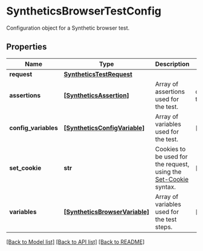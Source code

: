 # SyntheticsBrowserTestConfig

Configuration object for a Synthetic browser test.

## Properties
Name | Type | Description | Notes
------------ | ------------- | ------------- | -------------
**request** | [**SyntheticsTestRequest**](SyntheticsTestRequest.md) |  | 
**assertions** | [**[SyntheticsAssertion]**](SyntheticsAssertion.md) | Array of assertions used for the test. | defaults to []
**config_variables** | [**[SyntheticsConfigVariable]**](SyntheticsConfigVariable.md) | Array of variables used for the test. | [optional] 
**set_cookie** | **str** | Cookies to be used for the request, using the [Set-Cookie](https://developer.mozilla.org/en-US/docs/Web/HTTP/Headers/Set-Cookie) syntax. | [optional] 
**variables** | [**[SyntheticsBrowserVariable]**](SyntheticsBrowserVariable.md) | Array of variables used for the test steps. | [optional] 

[[Back to Model list]](README.md#documentation-for-models) [[Back to API list]](README.md#documentation-for-api-endpoints) [[Back to README]](README.md)


